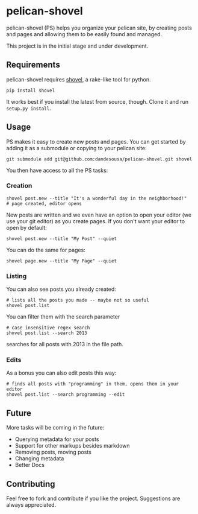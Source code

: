 pelican-shovel
==============

pelican-shovel (PS) helps you organize your pelican site, by creating posts and pages and allowing them to be easily found and managed.

This project is in the initial stage and under development.

Requirements
-------------

pelican-shovel requires [shovel](https://github.com/seomoz/shovel), a rake-like tool for python.

```
pip install shovel
```

It works best if you install the latest from source, though. Clone it and run `setup.py install`.

## Usage


PS makes it easy to create new posts and pages. You can get started by adding it as a submodule or copying to your pelican site:

```
git submodule add git@github.com:dandesousa/pelican-shovel.git shovel
```

You then have access to all the PS tasks:

### Creation


```
shovel post.new --title "It's a wonderful day in the neighborhood!" 
# page created, editor opens
```

New posts are written and we even have an option to open your editor (we use your git editor) as you create pages. If you don't want your editor to open by default:

```
shovel post.new --title "My Post" --quiet
```

You can do the same for pages:

```
shovel page.new --title "My Page" --quiet
```

### Listing

You can also see posts you already created:

```
# lists all the posts you made -- maybe not so useful
shovel post.list 
```

You can filter them with the search parameter

```
# case insensitive regex search
shovel post.list --search 2013
```

searches for all posts with 2013 in the file path.

### Edits

As a bonus you can also edit posts this way:

```
# finds all posts with "programming" in them, opens them in your editor
shovel post.list --search programming --edit
```

## Future 

More tasks will be coming in the future:
  * Querying metadata for your posts
  * Support for other markups besides markdown
  * Removing posts, moving posts
  * Changing metadata
  * Better Docs

## Contributing

Feel free to fork and contribute if you like the project. Suggestions are always appreciated.
